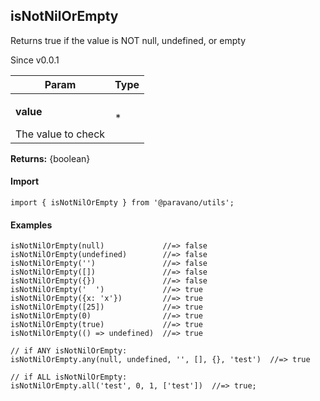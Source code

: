 <h2>isNotNilOrEmpty</h2>
<p>Returns true if the value is NOT null, undefined, or empty</p>
<p>Since v0.0.1</p>
<table>
      <thead>
      <tr>
        <th>Param</th>
        <th>Type</th></tr>
      </thead>
      <tbody><tr><td><p><b>value</b></p>The value to check</td><td>*</td></tr></tbody>
    </table><p><b>Returns:</b> {boolean}</p>
<h4>Import</h4>

```
import { isNotNilOrEmpty } from '@paravano/utils';
```

  <h4>Examples</h4>




```
isNotNilOrEmpty(null)             //=> false
isNotNilOrEmpty(undefined)        //=> false
isNotNilOrEmpty('')               //=> false
isNotNilOrEmpty([])               //=> false
isNotNilOrEmpty({})               //=> false
isNotNilOrEmpty('  ')             //=> true
isNotNilOrEmpty({x: 'x'})         //=> true
isNotNilOrEmpty([25])             //=> true
isNotNilOrEmpty(0)                //=> true
isNotNilOrEmpty(true)             //=> true
isNotNilOrEmpty(() => undefined)  //=> true

// if ANY isNotNilOrEmpty:
isNotNilOrEmpty.any(null, undefined, '', [], {}, 'test')  //=> true

// if ALL isNotNilOrEmpty:
isNotNilOrEmpty.all('test', 0, 1, ['test'])  //=> true;
```

